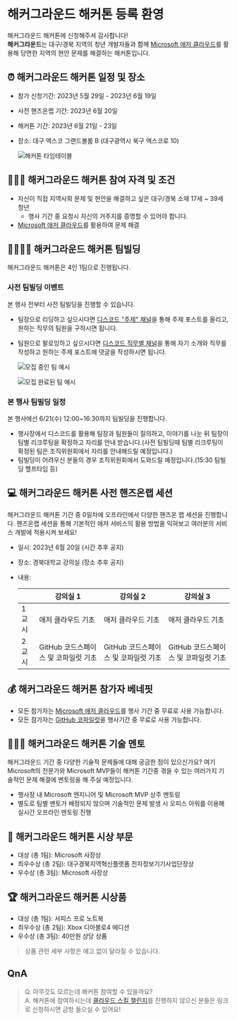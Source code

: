 # 해커그라운드 해커톤 등록 환영

해커그라운드 해커톤에 신청해주셔 감사합니다!  
**해커그라운드**는 대구/경북 지역의 청년 개발자들과 함께 [Microsoft 애저 클라우드](https://azure.microsoft.com/ko-kr?WT.mc_id=dotnet-91712-juyoo)를 활용해 당면한 지역의 현안 문제를 해결하는 해커톤입니다.

## ⏰ 해커그라운드 해커톤 일정 및 장소

- 참가 신청기간: 2023년 5월 29일 - 2023년 6월 19일
- 사전 핸즈온랩 기간: 2023년 6월 20일
- 해커톤 기간: 2023년 6월 21일 - 23일
- 장소: 대구 엑스코 그랜드볼룸 B (대구광역시 북구 엑스코로 10)

  ![해커톤 타임테이블](https://github.com/microsoft/hackers-ground/blob/main/assets/hackathon_time_table.jpg?raw=true)

## 🙆🏻‍♀️ 해커그라운드 해커톤 참여 자격 및 조건

- 자신이 직접 지역사회 문제 및 현안을 해결하고 싶은 대구/경북 소재 17세 ~ 39세 청년
  - 행사 기간 중 요청시 자신의 거주지를 증명할 수 있어야 합니다.
- [Microsoft 애저 클라우드](https://azure.microsoft.com/ko-kr?WT.mc_id=dotnet-91712-juyoo)를 활용하여 문제 해결

## 👨‍👩‍👧‍👦 해커그라운드 해커톤 팀빌딩

해커그라운드 해커톤은 4인 1팀으로 진행됩니다. 

### 사전 팀빌딩 이벤트

본 행사 전부터 사전 팀빌딩을 진행할 수 있습니다.
* 팀장으로 리딩하고 싶으시다면 [디스코드 "주제" 채널](https://aka.ms/hg/discord)을 통해 주제 포스트를 올리고, 원하는 직무의 팀원을 구하시면 됩니다.
* 팀원으로 팔로잉하고 싶으시다면 [디스코드 직무별 채널](https://aka.ms/hg/discord)을 통해 자기 소개와 직무를 작성하고 원하는 주제 포스트에 댓글을 작성하시면 됩니다.

   ![모집 중인 팀 예시](https://github.com/microsoft/hackers-ground/blob/main/assets/discord_team_recruiting_end.jpg?raw=true)

   ![모집 완료된 팀 예시](https://github.com/microsoft/hackers-ground/blob/main/assets/discord_team_recruiting_end.jpg?raw=true)

### 본 행사 팀빌딩 일정

본 행사에선 6/21(수) 12:00~16:30까지 팀빌딩을 진행합니다.
* 행사장에서 디스코드를 활용해 팀장과 팀원들이 질의하고, 이야기를 나눈 뒤 팀장이 팀별 리크루팅을 확정하고 자리를 안내 받습니다.(사전 팀빌딩때 팀별 리크루팅이 확정된 팀은 조직위원회에서 자리를 안내해드릴 예정입니다.)
* 팀빌딩이 어려우신 분들의 경우 조직위원회에서 도와드릴 예정입니다.(15:30 팀빌딩 헬프타임 등)

## 💻 해커그라운드 해커톤 사전 핸즈온랩 세션

해커그라운드 해커톤 기간 중 0일차에 오프라인에서 다양한 핸즈온 랩 세션을 진행합니다. 핸즈온랩 세션을 통해 기본적인 애저 서비스의 활용 방법을 익혀보고 여러분의 서비스 개발에 적용시켜 보세요!

- 일시: 2023년 6월 20일 (시간 추후 공지)
- 장소: 경북대학교 강의실 (장소 추후 공지)
- 내용:

  | &nbsp; | 강의실 1 | 강의실 2 | 강의실 3 |
  |----------|----------|----------|----------|
  | 1교시 | 애저 클라우드 기초 | 애저 클라우드 기초 | 애저 클라우드 기초 |
  | 2교시 | GitHub 코드스페이스 및 코파일럿 기초 | GitHub 코드스페이스 및 코파일럿 기초 | GitHub 코드스페이스 및 코파일럿 기초 |

## 💰 해커그라운드 해커톤 참가자 베네핏

- 모든 참가자는 [Microsoft 애저 클라우드](https://azure.microsoft.com/ko-kr?WT.mc_id=dotnet-91712-juyoo)를 행사 기간 중 무료로 사용 가능합니다.
- 모든 참가자는 [GitHub 코파일럿](https://github.com/features/copilot)을 행사기간 중 무료로 사용 가능합니다.

## 🧑🏻‍🏫 해커그라운드 해커톤 기술 멘토

해커그라운드 기간 중 다양한 기술적 문제들에 대해 궁금한 점이 있으신가요? 여기 Microsoft의 전문가와 Microsoft MVP들이 해커톤 기간중 겪을 수 있는 여러가지 기술적인 문제 해결에 멘토링을 해 주실 예정입니다.

- 행사장 내 Microsoft 엔지니어 및 Microsoft MVP 상주 멘토링
- 별도로 팀별 멘토가 배정되지 않으며 기술적인 문제 발생 시 오피스 아워를 이용해 실시간 오프라인 멘토링 진행

## 🏅 해커그라운드 해커톤 시상 부문

- 대상 (총 1팀): Microsoft 사장상
- 최우수상 (총 2팀): 대구경북지역혁신플랫폼 전자정보기기사업단장상
- 우수상 (총 3팀): Microsoft 사장상

## 🏆 해커그라운드 해커톤 시상품

- 대상 (총 1팀):  서피스 프로 노트북
- 최우수상 (총 2팀): Xbox 디아블로4 에디션
- 우수상 (총 3팀): 40만원 상당 상품


> 상품 관련 세부 사항은 예고 없이 달라질 수 있습니다.


## QnA

> Q. 아무것도 모르는데 해커톤 참여할 수 있을까요?  
> A. 해커톤에 참여하시는데 [클라우드 스킬 챌린지](https://aka.ms/hackers-ground/register/csc)를 진행하지 않으신 분들은 링크로 신청하시면 금방 들으실 수 있어요!